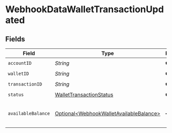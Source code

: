 # WebhookDataWalletTransactionUpdated


## Fields

| Field                                                                                                | Type                                                                                                 | Required                                                                                             | Description                                                                                          |
| ---------------------------------------------------------------------------------------------------- | ---------------------------------------------------------------------------------------------------- | ---------------------------------------------------------------------------------------------------- | ---------------------------------------------------------------------------------------------------- |
| `accountID`                                                                                          | *String*                                                                                             | :heavy_check_mark:                                                                                   | N/A                                                                                                  |
| `walletID`                                                                                           | *String*                                                                                             | :heavy_check_mark:                                                                                   | N/A                                                                                                  |
| `transactionID`                                                                                      | *String*                                                                                             | :heavy_check_mark:                                                                                   | N/A                                                                                                  |
| `status`                                                                                             | [WalletTransactionStatus](../../models/components/WalletTransactionStatus.md)                        | :heavy_check_mark:                                                                                   | N/A                                                                                                  |
| `availableBalance`                                                                                   | [Optional\<WebhookWalletAvailableBalance>](../../models/components/WebhookWalletAvailableBalance.md) | :heavy_minus_sign:                                                                                   | The available balance of a wallet.                                                                   |